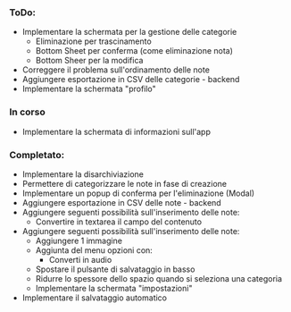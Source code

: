 ### ToDo:
- Implementare la schermata per la gestione delle categorie
  - Eliminazione per trascinamento
  - Bottom Sheet per conferma (come eliminazione nota)
  - Bottom Sheer per la modifica
- Correggere il problema sull'ordinamento delle note
- Aggiungere esportazione in CSV delle categorie - backend
- Implementare la schermata "profilo"







### In corso
- Implementare la schermata di informazioni sull'app
  







### Completato:
- Implementare la disarchiviazione
- Permettere di categorizzare le note in fase di creazione
- Implementare un popup di conferma per l'eliminazione (Modal)
- Aggiungere esportazione in CSV delle note - backend
- Aggiungere seguenti possibilità sull'inserimento delle note:
  - Convertire in textarea il campo del contenuto
- Aggiungere seguenti possibilità sull'inserimento delle note:
  - Aggiungere 1 immagine
  - Aggiunta del menu opzioni con:
    - Converti in audio
  - Spostare il pulsante di salvataggio in basso
  - Ridurre lo spessore dello spazio quando si seleziona una categoria
  - Implementare la schermata "impostazioni"
- Implementare il salvataggio automatico